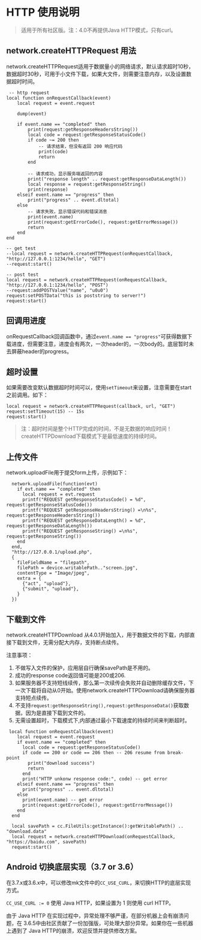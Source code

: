# HTTP 使用说明

> 适用于所有社区版。注：4.0不再提供Java HTTP模式，只有curl。

## network.createHTTPRequest 用法

network.createHTTPRequest适用于数据量小的网络请求，默认请求超时10秒，数据超时30秒，可用于小文件下载，如果大文件，则需要注意内存，以及设置数据超时时间。

```
 -- http request
local function onRequestCallback(event)
	local request = event.request
	
	dump(event)

	if event.name == "completed" then
		print(request:getResponseHeadersString())
		local code = request:getResponseStatusCode()
		if code ~= 200 then
			-- 请求结束，但没有返回 200 响应代码
			print(code)
			return
		end

		-- 请求成功，显示服务端返回的内容
		print("response length" .. request:getResponseDataLength())
		local response = request:getResponseString()
		print(response)
	elseif event.name == "progress" then
		print("progress" .. event.dltotal)
	else
		-- 请求失败，显示错误代码和错误消息
		print(event.name)
		print(request:getErrorCode(), request:getErrorMessage())
		return
	end
end

-- get test
--local request = network.createHTTPRequest(onRequestCallback, "http://127.0.0.1:1234/hello", "GET")
--request:start()

-- post test
local request = network.createHTTPRequest(onRequestCallback, "http://127.0.0.1:1234/hello", "POST")
--request:addPOSTValue("name", "u0u0")
request:setPOSTData("this is poststring to server!")
request:start()
```

## 回调用进度

onRequestCallback回调函数中，通过`event.name == "progress"`可获得数据下载进度，但需要注意，进度会有两次，一次header的，一次body的。底层暂时未去屏蔽header的progress。

## 超时设置

如果需要改变默认数据超时时间可以，使用`setTimeout`来设置，注意需要在start之前调用。如下：

```
local request = network.createHTTPRequest(callback, url, "GET")
request:setTimeout(15) -- 15s
request:start()
```

> 注：超时时间是整个HTTP完成的时间，不是无数据的响应时间！
> createHTTPDownload下载模式下是最低速度的持续时间。

## 上传文件

network.uploadFile用于提交form上传，示例如下：

```
  network.uploadFile(function(evt)
    if evt.name == "completed" then
	  local request = evt.request
	  printf("REQUEST getResponseStatusCode() = %d", request:getResponseStatusCode())
	  printf("REQUEST getResponseHeadersString() =\n%s", request:getResponseHeadersString())
	  printf("REQUEST getResponseDataLength() = %d", request:getResponseDataLength())
	  printf("REQUEST getResponseString() =\n%s", request:getResponseString())
	end
  end,
  "http://127.0.0.1/upload.php",
  {
    fileFieldName = "filepath",
	filePath = device.writablePath.."screen.jpg",
	contentType = "Image/jpeg",
	extra = {
	  {"act", "upload"},
	  {"submit", "upload"},
	}
  })
```

## 下载到文件

network.createHTTPDownload 从4.0.1开始加入，用于数据文件的下载，内部直接下载到文件，无需分配大内存，支持断点续传。

注意事项：

1. 不做写入文件的保护，应用层自行确保savePath是不用的。
2. 成功的response code返回值可能是200或206.
3. 如果服务器不支持短线续传，那么第一次续传会失败并自动删除缓存文件，下一次下载将自动从0开始。使用network.createHTTPDownload请确保服务器支持短点续传。
4. 不支持`request:getResponseString(),request:getResponseData()`获取数据，因为是直接下载到文件的。
5. 无需设置超时，下载模式下,内部通过最小下载速度的持续时间来判断超时。

```
 local function onRequestCallback(event)
    local request = event.request
    if event.name == "completed" then
      local code = request:getResponseStatusCode()
      if code == 200 or code == 206 then -- 206 resume from break-point
        print("download success")
        return
      end
      print("HTTP unkonw response code:", code) -- get error
    elseif event.name == "progress" then
      print("progress" .. event.dltotal)
    else
      print(event.name) -- get error
      print(request:getErrorCode(), request:getErrorMessage())
    end
  end

  local savePath = cc.FileUtils:getInstance():getWritablePath() .. "download.data"
  local request = network.createHTTPDownload(onRequestCallback, "https://baidu.com", savePath)
  request:start()
```

## Android 切换底层实现（3.7 or 3.6）

在3.7.x或3.6.x中，可以修改mk文件中的`CC_USE_CURL`，来切换HTTP的底层实现方式。

`CC_USE_CURL := 0` 使用 Java HTTP，如果设置为 1 则使用 curl HTTP。

由于 Java HTTP 在实现过程中，异常处理不够严谨，在部分机器上会有崩溃问题，在 3.6.5中由社区贡献了一份加强版，可处理大部分异常。如果你在一些机器上遇到了 Java HTTP的崩溃，欢迎反馈并提供修改方案。